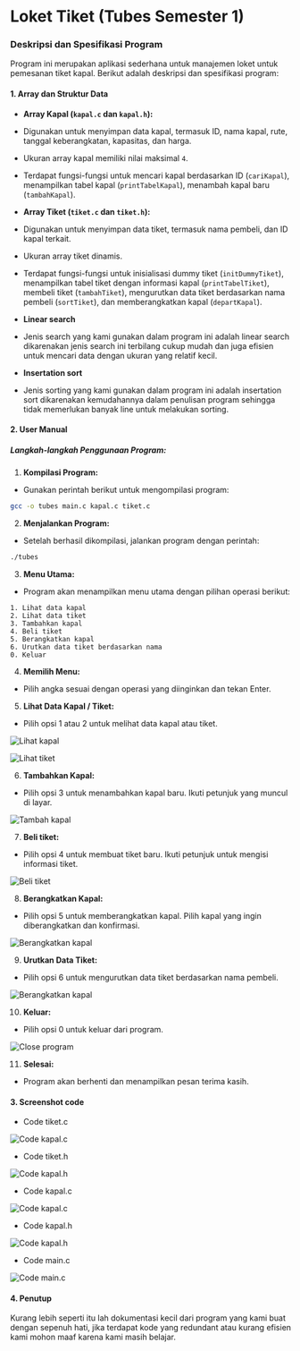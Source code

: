 
# Loket Tiket (Tubes Semester 1)


### Deskripsi dan Spesifikasi Program


Program ini merupakan aplikasi sederhana untuk manajemen loket untuk pemesanan tiket kapal. Berikut adalah deskripsi dan spesifikasi program:


#### 1. Array dan Struktur Data


-  **Array Kapal (`kapal.c` dan `kapal.h`):**
- Digunakan untuk menyimpan data kapal, termasuk ID, nama kapal, rute, tanggal keberangkatan, kapasitas, dan harga.
- Ukuran array kapal memiliki nilai maksimal `4`.
- Terdapat fungsi-fungsi untuk mencari kapal berdasarkan ID (`cariKapal`), menampilkan tabel kapal (`printTabelKapal`), menambah kapal baru (`tambahKapal`).


-  **Array Tiket (`tiket.c` dan `tiket.h`):**
- Digunakan untuk menyimpan data tiket, termasuk nama pembeli, dan ID kapal terkait.
- Ukuran array tiket dinamis.
- Terdapat fungsi-fungsi untuk inisialisasi dummy tiket (`initDummyTiket`), menampilkan tabel tiket dengan informasi kapal (`printTabelTiket`), membeli tiket (`tambahTiket`), mengurutkan data tiket berdasarkan nama pembeli (`sortTiket`), dan memberangkatkan kapal (`departKapal`).


- **Linear search**
- Jenis search yang kami gunakan dalam program ini adalah linear search dikarenakan jenis search ini terbilang cukup mudah dan juga efisien untuk mencari data dengan ukuran yang relatif kecil.


- **Insertation sort**
- Jenis sorting yang kami gunakan dalam program ini adalah insertation sort dikarenakan kemudahannya dalam penulisan program sehingga tidak memerlukan banyak line untuk melakukan sorting.


#### 2. User Manual


##### Langkah-langkah Penggunaan Program:


1.  **Kompilasi Program:**


- Gunakan perintah berikut untuk mengompilasi program:
```bash
gcc -o tubes main.c kapal.c tiket.c
```


2.  **Menjalankan Program:**


- Setelah berhasil dikompilasi, jalankan program dengan perintah:
```bash
./tubes
```


3.  **Menu Utama:**


- Program akan menampilkan menu utama dengan pilihan operasi berikut:
```
1. Lihat data kapal
2. Lihat data tiket
3. Tambahkan kapal
4. Beli tiket
5. Berangkatkan kapal
6. Urutkan data tiket berdasarkan nama
0. Keluar
```


4.  **Memilih Menu:**


- Pilih angka sesuai dengan operasi yang diinginkan dan tekan Enter.


5.  **Lihat Data Kapal / Tiket:**


- Pilih opsi 1 atau 2 untuk melihat data kapal atau tiket.


![Lihat kapal](./screenshots/output/lihat-kapal.png)


![Lihat tiket](./screenshots/output/lihat-tiket.png)


6.  **Tambahkan Kapal:**


- Pilih opsi 3 untuk menambahkan kapal baru. Ikuti petunjuk yang muncul di layar.


![Tambah kapal](./screenshots/output/tambah-kapal.png)


7.  **Beli tiket:**


- Pilih opsi 4 untuk membuat tiket baru. Ikuti petunjuk untuk mengisi informasi tiket.


![Beli tiket](./screenshots/output/tambah-tiket.png)


8.  **Berangkatkan Kapal:**


- Pilih opsi 5 untuk memberangkatkan kapal. Pilih kapal yang ingin diberangkatkan dan konfirmasi.


![Berangkatkan kapal](./screenshots/output/depart-kapal.png)


9.  **Urutkan Data Tiket:**


- Pilih opsi 6 untuk mengurutkan data tiket berdasarkan nama pembeli.


![Berangkatkan kapal](./screenshots/output/sort-tiket.png)


10.  **Keluar:**


- Pilih opsi 0 untuk keluar dari program.


![Close program](./screenshots/output/close-program.png)


11.  **Selesai:**


- Program akan berhenti dan menampilkan pesan terima kasih.


#### 3. Screenshot code


- Code tiket.c


![Code kapal.c](./screenshots/code/tiketc.png)


- Code tiket.h


![Code kapal.h](./screenshots/code/tiketh.png)


- Code kapal.c


![Code kapal.c](./screenshots/code/kapalc.png)


- Code kapal.h


![Code kapal.h](./screenshots/code/kapalh.png)


- Code main.c


![Code main.c](./screenshots/code/main.png)


#### 4. Penutup


Kurang lebih seperti itu lah dokumentasi kecil dari program yang kami buat dengan sepenuh hati, jika terdapat kode yang redundant atau kurang efisien kami mohon maaf karena kami masih belajar.
